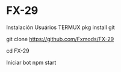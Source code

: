 # FX-29

Instalación Usuários TERMUX
pkg install git

git clone https://github.com/Fxmods/FX-29

cd FX-29

Iniciar bot
npm start
